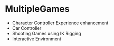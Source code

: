 # MultipleGames
- Character Controller Experience enhancement
- Car Controller
- Shooting Games using IK Rigging
- Interactive Environment
